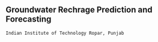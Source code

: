 ## Groundwater Rechrage Prediction and Forecasting 
`Indian Institute of Technology Ropar, Punjab` 
 
